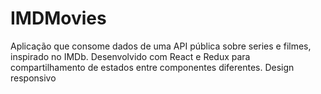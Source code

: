 # IMDMovies

Aplicação que consome dados de uma API pública sobre series e filmes, inspirado no IMDb. Desenvolvido com React e Redux para compartilhamento de estados entre componentes diferentes. Design responsivo

